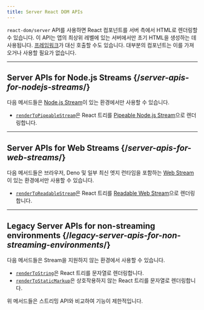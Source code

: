 ```yaml
---
title: Server React DOM APIs
---
```


<Intro>

`react-dom/server` API를 사용하면 React 컴포넌트를 서버 측에서 HTML로 렌더링할 수 있습니다. 이 API는 앱의 최상위 레벨에 있는 서버에서만 초기 HTML을 생성하는 데 사용됩니다. [프레임워크](/learn/start-a-new-react-project#production-grade-react-frameworks)가 대신 호출할 수도 있습니다. 대부분의 컴포넌트는 이를 가져오거나 사용할 필요가 없습니다.

</Intro>

---

## Server APIs for Node.js Streams {/*server-apis-for-nodejs-streams*/}

다음 메서드들은 [Node.js Stream](https://nodejs.org/api/stream.html)이 있는 환경에서만 사용할 수 있습니다.

* [`renderToPipeableStream`](/reference/react-dom/server/renderToPipeableStream)은 React 트리를 [Pipeable Node.js Stream](https://nodejs.org/api/stream.html)으로 렌더링합니다.

---

## Server APIs for Web Streams {/*server-apis-for-web-streams*/}

다음 메서드들은 브라우저, Deno 및 일부 최신 엣지 런타임을 포함하는 [Web Stream](https://developer.mozilla.org/en-US/docs/Web/API/Streams_API)이 있는 환경에서만 사용할 수 있습니다.

* [`renderToReadableStream`](/reference/react-dom/server/renderToReadableStream)은 React 트리를 [Readable Web Stream](https://developer.mozilla.org/en-US/docs/Web/API/ReadableStream)으로 렌더링합니다.

---

## Legacy Server APIs for non-streaming environments {/*legacy-server-apis-for-non-streaming-environments*/}

다음 메서드들은 Stream을 지원하지 않는 환경에서 사용할 수 있습니다.

* [`renderToString`](/reference/react-dom/server/renderToString)은 React 트리를 문자열로 렌더링합니다.
* [`renderToStaticMarkup`](/reference/react-dom/server/renderToStaticMarkup)은 상호작용하지 않는 React 트리를 문자열로 렌더링합니다.

위 메서드들은 스트리밍 API와 비교하여 기능이 제한적입니다.
